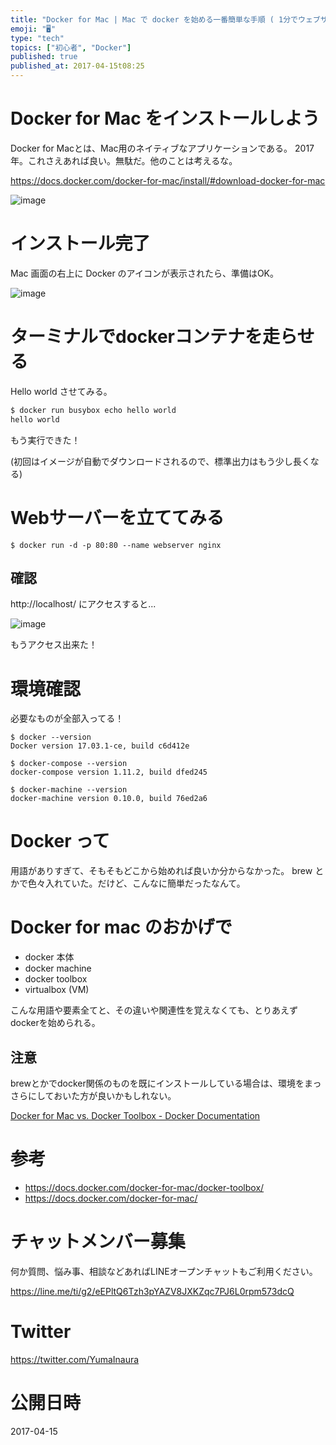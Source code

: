 ```yaml
---
title: "Docker for Mac | Mac で docker を始める一番簡単な手順 ( 1分でウェブサーバーを立てる )"
emoji: "🖥"
type: "tech"
topics: ["初心者", "Docker"]
published: true
published_at: 2017-04-15t08:25
---
```


# Docker for Mac をインストールしよう

Docker for Macとは、Mac用のネイティブなアプリケーションである。
2017年。これさえあれば良い。無駄だ。他のことは考えるな。

https://docs.docker.com/docker-for-mac/install/#download-docker-for-mac

![image](https://qiita-image-store.s3.amazonaws.com/0/89618/4c7d0ebd-11fa-0e12-9585-653eb8ec5fd0.png)

# インストール完了

Mac 画面の右上に Docker のアイコンが表示されたら、準備はOK。

![image](https://qiita-image-store.s3.amazonaws.com/0/89618/e0630a26-110b-b0fa-b2a3-3f94a347ffe7.png)

# ターミナルでdockerコンテナを走らせる

Hello world させてみる。

```bash
$ docker run busybox echo hello world
hello world
```

もう実行できた！

(初回はイメージが自動でダウンロードされるので、標準出力はもう少し長くなる)


# Webサーバーを立ててみる

```
$ docker run -d -p 80:80 --name webserver nginx
```

## 確認

http://localhost/ にアクセスすると...

![image](https://qiita-image-store.s3.amazonaws.com/0/89618/debbbd54-a0f4-6da0-9ff3-f31f0039a62b.png)

もうアクセス出来た！


# 環境確認

必要なものが全部入ってる！

```
$ docker --version
Docker version 17.03.1-ce, build c6d412e

$ docker-compose --version
docker-compose version 1.11.2, build dfed245

$ docker-machine --version
docker-machine version 0.10.0, build 76ed2a6
```

# Docker って

用語がありすぎて、そもそもどこから始めれば良いか分からなかった。
brew とかで色々入れていた。だけど、こんなに簡単だったなんて。

# Docker for mac のおかげで

- docker 本体
- docker machine
- docker toolbox
- virtualbox (VM)

こんな用語や要素全てと、その違いや関連性を覚えなくても、とりあえずdockerを始められる。

## 注意

brewとかでdocker関係のものを既にインストールしている場合は、環境をまっさらにしておいた方が良いかもしれない。

[Docker for Mac vs. Docker Toolbox - Docker Documentation](https://docs.docker.com/docker-for-mac/docker-toolbox/#checking-component-versions)

# 参考

- https://docs.docker.com/docker-for-mac/docker-toolbox/
- https://docs.docker.com/docker-for-mac/








<!-- Update From Qiita API -->

# チャットメンバー募集


何か質問、悩み事、相談などあればLINEオープンチャットもご利用ください。

https://line.me/ti/g2/eEPltQ6Tzh3pYAZV8JXKZqc7PJ6L0rpm573dcQ





# Twitter


https://twitter.com/YumaInaura


<!-- Update From Qiita API -->



# 公開日時

2017-04-15
